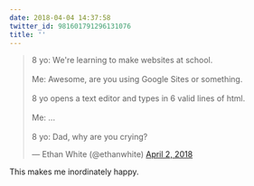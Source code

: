 ```yaml
---
date: 2018-04-04 14:37:58
twitter_id: 981601791296131076
title: ''
---
```


<blockquote class="twitter-tweet"><p lang="en" dir="ltr">8 yo: We&#39;re learning to make websites at school.<br><br>Me: Awesome, are you using Google Sites or something.<br><br>8 yo opens a text editor and types in 6 valid lines of html.<br><br>Me: ...<br><br>8 yo: Dad, why are you crying?</p>&mdash; Ethan White (@ethanwhite) <a href="https://twitter.com/ethanwhite/status/980943539721863169?ref_src=twsrc%5Etfw">April 2, 2018</a></blockquote>
<script async src="https://platform.twitter.com/widgets.js" charset="utf-8"></script>

This makes me inordinately happy.
